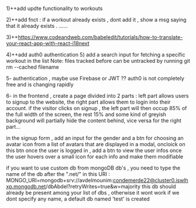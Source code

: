 1)++add updte functionality to workouts

2)++add fnct : if a workout already exists , dont add it , show a msg saying that it already exists . ......

3)++https://www.codeandweb.com/babeledit/tutorials/how-to-translate-your-react-app-with-react-i18next

4)++add auth0 authentication 5) add a search input for fetching a specific workout in the list
Note: files tracked before can be untracked by running git rm --cached filename

5- authentication , maybe use Firebase or JWT ?? auth0 is not completely free and is changing rapidly

6- in the frontend , create a page divided into 2 parts : left part allows users to signup to the website, the right part allows them to login into their account.
if the visitor clicks on signup , the left part will then occup 85% of the full width of the screen, the rest 15% and some kind of greyish background will partially hide the content behind, vice versa for the right part...

in the signup form , add an input for the gender and a btn for choosing an avatar icon from a list of avatars that are displayed in a modal, oncloick on this btn
once the user is logged in , add a btn to view the user infos once the user hovers over a small icon for each info and make them modifiable

if you want to use custom db from mongoDB db's , you need to type the name of the db after the ".net/" in this URI :
MONGO_URI=mongodb+srv://avdelmounim:condemerde22@cluster0.iswlhxp.mongodb.net/dbAbdel?retryWrites=true&w=majority
this db should already be present among your list of dbs , otherwise it wont work
if we dont specify any name, a default db named 'test' is created

